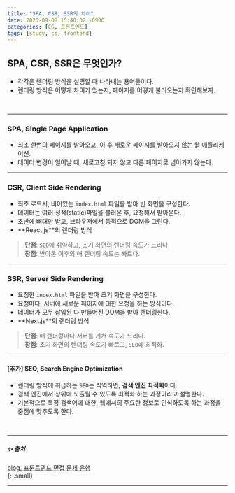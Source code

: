```yaml
---
title: "SPA, CSR, SSR의 차이"
date: 2025-09-08 15:40:32 +0900
categories: [CS, 프론트엔드]
tags: [study, cs, frontend]
---
```


## **SPA, CSR, SSR은 무엇인가?**

- 각각은 렌더링 방식을 설명할 때 나타내는 용어들이다.  
- 렌더링 방식은 어떻게 차이가 있는지, 페이지를 어떻게 불러오는지 확인해보자.  

<br>

---

### **SPA**, Single Page Application

- 최초 한번의 페이지를 받아오고, 이 후 새로운 페이지를 받아오지 않는 웹 애플리케이션.     
- 데이터 변경이 일어날 때, <span class="red2pen">새로고침 되지 않고 다른 페이지로 넘어가지 않는다.</span>  

---

### **CSR**, Client Side Rendering

- 최초 로드시, 비어있는 `index.html` 파일을 받아 <span class="yellow2pen">빈 화면</span>을 구성한다.    
- 데이터는 여러 정적(static)파일을 불러온 후, 요청해서 받아온다.   
- 초반에 뼈대만 받고, 브라우저에서 동적으로 DOM을 그린다.  
- **<span class="bluepen">React.js</span>**의 렌더링 방식   

> **단점**: `SEO`에 취약하고, 초기 화면의 렌더링 속도가 느리다.  
> **장점**: 받아온 이후의 매 렌더링 속도는 빠르다.  

---

### **SSR**, Server Side Rendering

- 요청한 `index.html` 파일을 받아 <span class="yellow2pen">초기 화면</span>을 구성한다.   
- 요청마다, 서버에 새로운 페이지에 대한 요청을 하는 방식이다.  
- 데이터가 모두 삽입된 다 만들어진 DOM을 받아 렌더링한다.  
- **<span class="orangepen">Next.js</span>**의 렌더링 방식     

> **단점**: 매 랜더링마다 서버를 거쳐 속도가 느리다.  
> **장점**: 초기 화면의 렌더링 속도가 빠르고, `SEO`에 최적화.

---

#### **<span class="redpen">[추가]</span> SEO**, Search Engine Optimization    

- 렌더링 방식에 취급하는 `SEO`는 직역하면, **검색 엔진 최적화**이다.  
- 검색 엔진에서 <span class="yellow2pen">상위에 노출될 수 있도록 최적화</span> 하는 과정이라고 설명한다.   
- 기본적으로 특정 검색어에 대한, 웹에서의 주요한 정보로 인식하도록 하는 과정을 중점에 맞추도록 한다.  

<br>

---

##### ✨ 출처

[blog, 프론트엔드 면접 문제 은행](https://velog.io/@wkahd01/%ED%94%84%EB%A1%A0%ED%8A%B8%EC%97%94%EB%93%9C-%EB%A9%B4%EC%A0%91-%EB%AC%B8%EC%A0%9C-%EC%9D%80%ED%96%89-HTML-%EC%A7%88%EB%AC%B8-%EB%8B%B5%EB%B3%80#spa-csr-ssr-%EC%B0%A8%EC%9D%B4)   
{: .small}   

---
